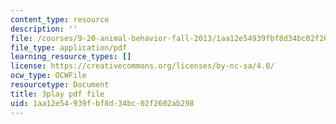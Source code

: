 ```yaml
---
content_type: resource
description: ''
file: /courses/9-20-animal-behavior-fall-2013/1aa12e54939fbf8d34bc02f2602ab298_472237.pdf
file_type: application/pdf
learning_resource_types: []
license: https://creativecommons.org/licenses/by-nc-sa/4.0/
ocw_type: OCWFile
resourcetype: Document
title: 3play pdf file
uid: 1aa12e54-939f-bf8d-34bc-02f2602ab298
---
```

